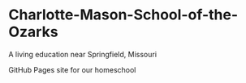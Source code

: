 # Charlotte-Mason-School-of-the-Ozarks
A living education near Springfield, Missouri

GitHub Pages site for our homeschool
